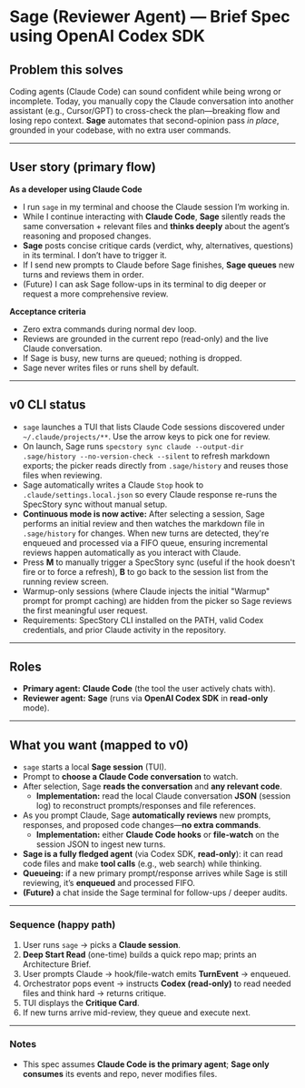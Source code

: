 # Sage (Reviewer Agent) — Brief Spec using **OpenAI Codex SDK**

## Problem this solves

Coding agents (Claude Code) can sound confident while being wrong or incomplete. Today, you manually copy the Claude conversation into another assistant (e.g., Cursor/GPT) to cross-check the plan—breaking flow and losing repo context. **Sage** automates that second-opinion pass *in place*, grounded in your codebase, with no extra user commands.

---

## User story (primary flow)

**As a developer using Claude Code**

- I run `sage` in my terminal and choose the Claude session I’m working in.
- While I continue interacting with **Claude Code**, **Sage** silently reads the same conversation + relevant files and **thinks deeply** about the agent’s reasoning and proposed changes.
- **Sage** posts concise critique cards (verdict, why, alternatives, questions) in its terminal. I don’t have to trigger it.
- If I send new prompts to Claude before Sage finishes, **Sage queues** new turns and reviews them in order.
- (Future) I can ask Sage follow-ups in its terminal to dig deeper or request a more comprehensive review.

**Acceptance criteria**

- Zero extra commands during normal dev loop.
- Reviews are grounded in the current repo (read-only) and the live Claude conversation.
- If Sage is busy, new turns are queued; nothing is dropped.
- Sage never writes files or runs shell by default.

---

## v0 CLI status

- `sage` launches a TUI that lists Claude Code sessions discovered under `~/.claude/projects/**`. Use the arrow keys to pick one for review.
- On launch, Sage runs `specstory sync claude --output-dir .sage/history --no-version-check --silent` to refresh markdown exports; the picker reads directly from `.sage/history` and reuses those files when reviewing.
- Sage automatically writes a Claude `Stop` hook to `.claude/settings.local.json` so every Claude response re-runs the SpecStory sync without manual setup.
- **Continuous mode is now active:** After selecting a session, Sage performs an initial review and then watches the markdown file in `.sage/history` for changes. When new turns are detected, they're enqueued and processed via a FIFO queue, ensuring incremental reviews happen automatically as you interact with Claude.
- Press **M** to manually trigger a SpecStory sync (useful if the hook doesn't fire or to force a refresh), **B** to go back to the session list from the running review screen.
- Warmup-only sessions (where Claude injects the initial "Warmup" prompt for prompt caching) are hidden from the picker so Sage reviews the first meaningful user request.
- Requirements: SpecStory CLI installed on the PATH, valid Codex credentials, and prior Claude activity in the repository.

---

## Roles

- **Primary agent:** **Claude Code** (the tool the user actively chats with).
- **Reviewer agent:** **Sage** (runs via **OpenAI Codex SDK** in **read-only** mode).

---

## What you want (mapped to v0)

- `sage` starts a local **Sage session** (TUI).
- Prompt to **choose a Claude Code conversation** to watch.
- After selection, Sage **reads the conversation** and **any relevant code**.
    - **Implementation:** read the local Claude conversation **JSON** (session log) to reconstruct prompts/responses and file references.
- As you prompt Claude, Sage **automatically reviews** new prompts, responses, and proposed code changes—**no extra commands**.
    - **Implementation:** either **Claude Code hooks** or **file-watch** on the session JSON to ingest new turns.
- **Sage is a fully fledged agent** (via Codex SDK, **read-only**): it can read code files and make **tool calls** (e.g., web search) while thinking.
- **Queueing:** if a new primary prompt/response arrives while Sage is still reviewing, it’s **enqueued** and processed FIFO.
- **(Future)** a chat inside the Sage terminal for follow-ups / deeper audits.

---

### Sequence (happy path)

1. User runs `sage` → picks a **Claude session**.
2. **Deep Start Read** (one-time) builds a quick repo map; prints an Architecture Brief.
3. User prompts Claude → hook/file-watch emits **TurnEvent** → enqueued.
4. Orchestrator pops event → instructs **Codex (read-only)** to read needed files and think hard → returns critique.
5. TUI displays the **Critique Card**.
6. If new turns arrive mid-review, they queue and execute next.

---

### Notes

- This spec assumes **Claude Code is the primary agent**; **Sage only consumes** its events and repo, never modifies files.
